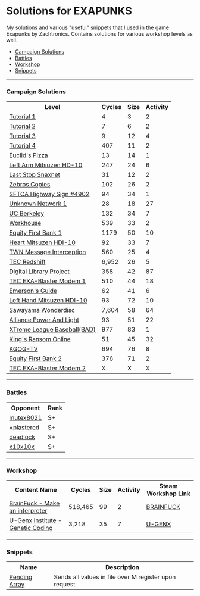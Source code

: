 <h1>Solutions for EXAPUNKS</h1>
<p>
My solutions and various "useful" snippets that I used in the game Exapunks by Zachtronics. Contains solutions for various workshop levels as well.
</p>

<ul>
  <li><a href="#campaign">Campaign Solutions</a></li>
  <li><a href="#battles">Battles</a></li>
  <li><a href="#workshop">Workshop</a></li>
  <li><a href="#snippets">Snippets</a></li>
</ul>

<hr></hr>

<h3>Campaign Solutions</h3>
<table id="campaign">
  <tr>
    <th>Level</th>
    <th>Cycles</th>
    <th>Size</th>
    <th>Activity</th>
  </tr>
  <tr>
    <td><a href="https://github.com/Twotle/EXAPUNKS-Solutions/tree/master/Campaign/01_TWN1">Tutorial 1</a></td>
    <td>4</td>
    <td>3</td>
    <td>2</td>
  </tr>
  <tr>
    <td><a href="https://github.com/Twotle/EXAPUNKS-Solutions/tree/master/Campaign/02_TWN2">Tutorial 2</a></td>
    <td>7</td>
    <td>6</td>
    <td>2</td>
  </tr>
  <tr>
    <td><a href="https://github.com/Twotle/EXAPUNKS-Solutions/tree/master/Campaign/03_TWN3">Tutorial 3</a></td>
    <td>9</td>
    <td>12</td>
    <td>4</td>
  </tr>
  <tr>
    <td><a href="https://github.com/Twotle/EXAPUNKS-Solutions/tree/master/Campaign/04_TWN4">Tutorial 4</a></td>
    <td>407</td>
    <td>11</td>
    <td>2</td>
  </tr>
  <tr>
    <td><a href="https://github.com/Twotle/EXAPUNKS-Solutions/tree/master/Campaign/05_EuclidPizza">Euclid's Pizza</a></td>
    <td>13</td>
    <td>14</td>
    <td>1</td>
  </tr>
  <tr>
    <td><a href="https://github.com/Twotle/EXAPUNKS-Solutions/tree/master/Campaign/06_Mitsuzen1">Left Arm Mitsuzen HD-10</a></td>
    <td>247</td>
    <td>24</td>
    <td>6</td>
  </tr>
  <tr>
    <td><a href="https://github.com/Twotle/EXAPUNKS-Solutions/tree/master/Campaign/07_SnaxNet">Last Stop Snaxnet</a></td>
    <td>31</td>
    <td>12</td>
    <td>2</td>
  </tr>
  <tr>
    <td><a href="https://github.com/Twotle/EXAPUNKS-Solutions/tree/master/Campaign/08_Zebros">Zebros Copies</a></td>
    <td>102</td>
    <td>26</td>
    <td>2</td>
  </tr>
  <tr>
    <td><a href="https://github.com/Twotle/EXAPUNKS-Solutions/tree/master/Campaign/09_HighwaySign">SFTCA Highway Sign #4902</a></td>
    <td>94</td>
    <td>34</td>
    <td>1</td>
  </tr>
  <tr>
    <td><a href="https://github.com/Twotle/EXAPUNKS-Solutions/tree/master/Campaign/10_UnknownNetwork">Unknown Network 1</a></td>
    <td>28</td>
    <td>18</td>
    <td>27</td>
  </tr>
  <tr>
    <td><a href="https://github.com/Twotle/EXAPUNKS-Solutions/tree/master/Campaign/11_UCBerkley">UC Berkeley</a></td>
    <td>132</td>
    <td>34</td>
    <td>7</td>
  </tr>
  <tr>
    <td><a href="https://github.com/Twotle/EXAPUNKS-Solutions/tree/master/Campaign/12_Workhouse">Workhouse</a></td>
    <td>539</td>
    <td>33</td>
    <td>2</td>
  </tr>
  <tr>
    <td><a href="https://github.com/Twotle/EXAPUNKS-Solutions/tree/master/Campaign/13_EquityFirstBank1">Equity First Bank 1</a></td>
    <td>1179</td>
    <td>50</td>
    <td>10</td>
  </tr>
  <tr>
    <td><a href="https://github.com/Twotle/EXAPUNKS-Solutions/tree/master/Campaign/14_Mitsuzen2">Heart Mitsuzen HDI-10</a></td>
    <td>92</td>
    <td>33</td>
    <td>7</td>
  </tr>
  <tr>
    <td><a href="https://github.com/Twotle/EXAPUNKS-Solutions/tree/master/Campaign/15_TWN5">TWN Message Interception</a></td>
    <td>560</td>
    <td>25</td>
    <td>4</td>
  </tr>
  <tr>
    <td><a href="https://github.com/Twotle/EXAPUNKS-Solutions/tree/master/Campaign/16_TECRedshift">TEC Redshift</a></td>
    <td>6,952</td>
    <td>26</td>
    <td>5</td>
  </tr>
  <tr>
    <td><a href="https://github.com/Twotle/EXAPUNKS-Solutions/tree/master/Campaign/17_DigitalLibraryProject">Digital Library Project</a></td>
    <td>358</td>
    <td>42</td>
    <td>87</td>
  </tr>
  <tr>
    <td><a href="https://github.com/Twotle/EXAPUNKS-Solutions/tree/master/Campaign/18_TECEXA-BlasterModem1">TEC EXA-Blaster Modem 1</a></td>
    <td>510</td>
    <td>44</td>
    <td>18</td>
  </tr>
  <tr>
    <td><a href="https://github.com/Twotle/EXAPUNKS-Solutions/tree/master/Campaign/19_EmersonsGuide">Emerson's Guide</a></td>
    <td>62</td>
    <td>41</td>
    <td>6</td>
  </tr>
  <tr>
    <td><a href="https://github.com/Twotle/EXAPUNKS-Solutions/tree/master/Campaign/20_Mitsuzen3">Left Hand Mitsuzen HDI-10</a></td>
    <td>93</td>
    <td>72</td>
    <td>10</td>
  </tr>
  <tr>
    <td><a href="https://github.com/Twotle/EXAPUNKS-Solutions/tree/master/Campaign/21_SawayamaWonderdisc">Sawayama Wonderdisc</a></td>
    <td>7,604</td>
    <td>58</td>
    <td>64</td>
  </tr>
  <tr>
    <td><a href="https://github.com/Twotle/EXAPUNKS-Solutions/tree/master/Campaign/22_AlliancePowerAndLight">Alliance Power And Light</a></td>
    <td>93</td>
    <td>51</td>
    <td>22</td>
  </tr>
  <tr>
    <td><a href="https://github.com/Twotle/EXAPUNKS-Solutions/tree/master/Campaign/23_XtremeLeagueBaseball">XTreme League Baseball(BAD)</a></td>
    <td>977</td>
    <td>83</td>
    <td>1</td>
  </tr>
  <tr>
    <td><a href="https://github.com/Twotle/EXAPUNKS-Solutions/tree/master/Campaign/24_KingsRansomOnline">King's Ransom Online</a></td>
    <td>51</td>
    <td>45</td>
    <td>32</td>
  </tr>
  <tr>
    <td><a href="https://github.com/Twotle/EXAPUNKS-Solutions/tree/master/Campaign/25_KGOG-TV">KGOG-TV</a></td>
    <td>694</td>
    <td>76</td>
    <td>8</td>
  </tr>
  <tr>
    <td><a href="https://github.com/Twotle/EXAPUNKS-Solutions/tree/master/Campaign/26_EquityFirstBank2">Equity First Bank 2</a></td>
    <td>376</td>
    <td>71</td>
    <td>2</td>
  </tr>
  <tr>
    <td><a href="https://github.com/Twotle/EXAPUNKS-Solutions/tree/master/Campaign/27_TECEXA-BlasterModem2">TEC EXA-Blaster Modem 2</a></td>
    <td>X</td>
    <td>X</td>
    <td>X</td>
  </tr>
</table>

<hr></hr>

<h3 id="battles">Battles</h3>
<table>
  <tr>
    <th>Opponent</th>
    <th>Rank</th>
  </tr>
  <tr>
    <td><a href="https://github.com/Twotle/EXAPUNKS-Solutions/tree/master/Battles/mute8021">mutex8021</a></td>
    <td>S+</td>
  </tr>
  <tr>
    <td><a href="https://github.com/Twotle/EXAPUNKS-Solutions/tree/master/Battles/=plastered">=plastered</a></td>
    <td>S+</td>
  </tr>
  <tr>
    <td><a href="https://github.com/Twotle/EXAPUNKS-Solutions/tree/master/Battles/deadlock">deadlock</a></td>
    <td>S+</td>
  </tr>
  <tr>
    <td><a href="https://github.com/Twotle/EXAPUNKS-Solutions/tree/master/Battles/x10x10x">x10x10x</a></td>
    <td>S+</td>
  </tr>
</table>

<hr></hr>

<h3 id="workshop">Workshop</h3>
<table>
  <tr>
    <th>Content Name</th>
    <th>Cycles</th>
    <th>Size</th>
    <th>Activity</th>
    <th>Steam Workshop Link</th>
  </tr>
  <tr>
    <td><a href="https://github.com/Twotle/EXAPUNKS-Solutions/tree/master/Workshop/Brainfuck_MakeAnInterpreter">BrainFuck - Make an interpreter</a></td>
    <td>518,465</td>
    <td>99</td>
    <td>2</td>
    <td><a href="https://steamcommunity.com/workshop/filedetails/?id=1494741626">BRAINFUCK</a></td>
  </tr>
  <tr>
    <td><a href="https://github.com/Twotle/EXAPUNKS-Solutions/tree/master/Workshop/U-Genx_Institute" target="_blank">U-Genx Institute - Genetic Coding</a></td>
    <td>3,218</td>
    <td>35</td>
    <td>7</td>
    <td><a href="https://steamcommunity.com/sharedfiles/filedetails/?id=1708430757" target="_blank">U-GENX</a></td>
  </tr>
</table>

<hr></hr>

<h3 id="snippets">Snippets</h3>
<table>
  <tr>
    <th>Name</th>
    <th>Description</th>
  </tr>
  <tr>
    <td><a href="https://github.com/Twotle/EXAPUNKS-Solutions/tree/master/Snippets/PendingArray">Pending Array</a></td>
    <td>Sends all values in file over M register upon request</td>
</table>
